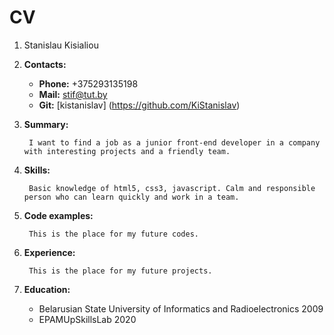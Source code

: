 # CV
1. Stanislau Kisialiou
1. **Contacts:**
	* **Phone:** +375293135198
	* **Mail:** stif@tut.by
	* **Git:** [kistanislav] (https://github.com/KiStanislav)

1. **Summary:** 
	
		I want to find a job as a junior front-end developer in a company with interesting projects and a friendly team.

1. **Skills:**

		Basic knowledge of html5, css3, javascript. Calm and responsible person who can learn quickly and work in a team.

1. **Code examples:**

		This is the place for my future codes.

1. **Experience:**

		This is the place for my future projects.

1. **Education:**

	* Belarusian State University of Informatics and Radioelectronics 2009
	* EPAMUpSkillsLab 2020